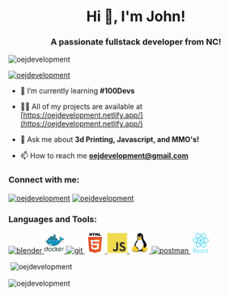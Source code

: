 <h1 align="center">Hi 👋, I'm John!</h1>
<h3 align="center">A passionate fullstack developer from NC!</h3>

<p align="left"> <img src="https://komarev.com/ghpvc/?username=oejdevelopment&label=Profile%20views&color=0e75b6&style=flat" alt="oejdevelopment" /> </p>

<p align="left"> <a href="https://github.com/ryo-ma/github-profile-trophy"><img src="https://github-profile-trophy.vercel.app/?username=oejdevelopment" alt="oejdevelopment" /></a> </p>

- 🌱 I’m currently learning **#100Devs**

- 👨‍💻 All of my projects are available at [https://oejdevelopment.netlify.app/](https://oejdevelopment.netlify.app/)

- 💬 Ask me about **3d Printing, Javascript, and MMO's!**

- 📫 How to reach me **oejdevelopment@gmail.com**

<h3 align="left">Connect with me:</h3>
<p align="left">
<a href="https://twitter.com/oejdevelopment" target="blank"><img align="center" src="https://raw.githubusercontent.com/rahuldkjain/github-profile-readme-generator/master/src/images/icons/Social/twitter.svg" alt="oejdevelopment" height="30" width="40" /></a>
<a href="https://linkedin.com/in/oejdevelopment" target="blank"><img align="center" src="https://raw.githubusercontent.com/rahuldkjain/github-profile-readme-generator/master/src/images/icons/Social/linked-in-alt.svg" alt="oejdevelopment" height="30" width="40" /></a>
</p>

<h3 align="left">Languages and Tools:</h3>
<p align="left"> <a href="https://www.blender.org/" target="_blank" rel="noreferrer"> <img src="https://download.blender.org/branding/community/blender_community_badge_white.svg" alt="blender" width="40" height="40"/> </a> <a href="https://www.docker.com/" target="_blank" rel="noreferrer"> <img src="https://raw.githubusercontent.com/devicons/devicon/master/icons/docker/docker-original-wordmark.svg" alt="docker" width="40" height="40"/> </a> <a href="https://git-scm.com/" target="_blank" rel="noreferrer"> <img src="https://www.vectorlogo.zone/logos/git-scm/git-scm-icon.svg" alt="git" width="40" height="40"/> </a> <a href="https://www.w3.org/html/" target="_blank" rel="noreferrer"> <img src="https://raw.githubusercontent.com/devicons/devicon/master/icons/html5/html5-original-wordmark.svg" alt="html5" width="40" height="40"/> </a> <a href="https://developer.mozilla.org/en-US/docs/Web/JavaScript" target="_blank" rel="noreferrer"> <img src="https://raw.githubusercontent.com/devicons/devicon/master/icons/javascript/javascript-original.svg" alt="javascript" width="40" height="40"/> </a> <a href="https://www.linux.org/" target="_blank" rel="noreferrer"> <img src="https://raw.githubusercontent.com/devicons/devicon/master/icons/linux/linux-original.svg" alt="linux" width="40" height="40"/> </a> <a href="https://postman.com" target="_blank" rel="noreferrer"> <img src="https://www.vectorlogo.zone/logos/getpostman/getpostman-icon.svg" alt="postman" width="40" height="40"/> </a> <a href="https://reactjs.org/" target="_blank" rel="noreferrer"> <img src="https://raw.githubusercontent.com/devicons/devicon/master/icons/react/react-original-wordmark.svg" alt="react" width="40" height="40"/> </a> </p>

<p>&nbsp;<img align="center" src="https://github-readme-stats.vercel.app/api?username=oejdevelopment&show_icons=true&locale=en" alt="oejdevelopment" /></p>

<p><img align="center" src="https://github-readme-streak-stats.herokuapp.com/?user=oejdevelopment&" alt="oejdevelopment" /></p>

